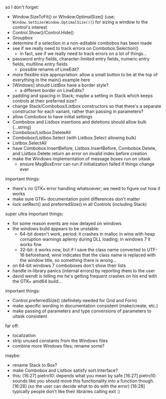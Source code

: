 so I don't forget:
- Window.SizeToFit() or WIndow.OptimalSize() (use: `Window.SetSize(Window.OptimalSize())`) for sizing a window to the control's interest
- Control.Show()/Control.Hide()
- Groupbox
- determine if a selection in a non-editable combobox has been made
- see if we really need to track errors on Combobox.Selection()
	- in fact, see if we really need to track errors on a lot of things...
- password entry fields, character-limited entry fields, numeric entry fields, multiline entry fields
	- possible rename of LineEdit?
- more flexible size appropriation: allow a small button to be at the top of everything in the main() example here
- [Windows] should ListBox have a border style?
	- a different border on LineEdits?
- padding and spacing in Stack; maybe a setting in Stack which keeps controls at their preferred size?
- change Stack/Combobox/Listbox constructors so that there's a separate constructor for each variant, rather than passing in parameters?
- allow Combobox to have initial settings
- Combobox and Listbox insertions and deletions should allow bulk (...string)
- Combobox/Listbox.DeleteAll
- Combobox/Listbox.Select (with Listbox.Select allowing bulk)
- Listbox.SelectAll
- have Combobox.InsertBefore, Listbox.InsertBefore, Combobox.Delete, and Listbox.Delete return an error on invalid index before creation
- make the Windows implementation of message boxes run on uitask
	- ensure MsgBoxError can run if initialization failed if things change ever

important things:
- there's no GTK+ error handling whatsoever; we need to figure out how it works
- make sure GTK+ documentation point differences don't matter
- lock setRect() and preferredSize() in all Controls (including Stack)

super ultra important things:
- for some reason events are now delayed on windows
- the windows build appears to be unstable:
	- 64-bit doesn't work, period: it crashes in malloc in wine with heap corruption warnings aplenty during DLL loading; in windows 7 it works fine
	- 32-bit: it works now, but if I save the class name converted to UTF-16 beforehand, wine indicates that the class name is replaced with the window title, so something there is wrong...
- on 64-bit windows 7 comboboxes don't show their lists
- handle in-library panics (internal errors) by reporting them to the user
- david wendt is telling me he's getting frequent crashes on his end with the GTK+ amd64 build...

important things:
- Control.preferredSize() (definitely needed for Grid and Form)
- make specific wording in documentation consistent (make/create, etc.)
- make passing of parameters and type conversions of parameters to uitask consistent

far off:
- localization
- strip unused constants from the Windows files
- combine more Windows files; rename some?

maybe:
- rename Stack to Box?
- make Combobox and Listbox satisfy sort.Interface?
- this:
	[16:27] <cespare> pietro10: depends what you mean by safe
	[16:27] <cespare> pietro10: sounds like you should move this functionality into a function though.
	[16:28] <cespare> (so the user can decide what to do with the error)
	[16:28] <cespare> typically people don't like their libraries calling exit :)
